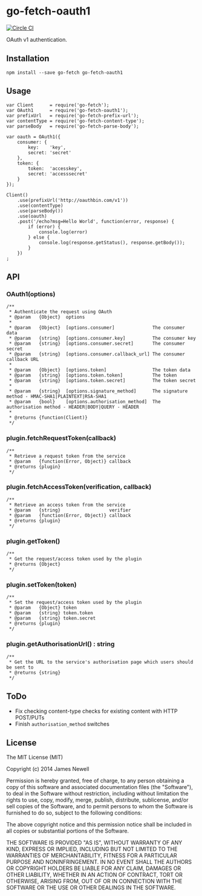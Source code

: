 # go-fetch-oauth1

[![Circle CI](https://circleci.com/gh/go-fetch-js/oauth1.svg?style=svg)](https://circleci.com/gh/go-fetch-js/oauth1)

OAuth v1 authentication.

## Installation

    npm install --save go-fetch go-fetch-oauth1
    
## Usage
    
    var Client      = require('go-fetch');
    var OAuth1      = require('go-fetch-oauth1');
    var prefixUrl   = require('go-fetch-prefix-url');
    var contentType = require('go-fetch-content-type');
    var parseBody   = require('go-fetch-parse-body');
    
    var oauth = OAuth1({
        consumer: {
            key:    'key',
            secret: 'secret'
        },
        token: {
            token:  'accesskey',
            secret: 'accesssecret'
        }
    });
    
    Client()
        .use(prefixUrl('http://oauthbin.com/v1'))
        .use(contentType)
        .use(parseBody())
        .use(oauth)
        .post('/echo?msg=Hello World', function(error, response) {
            if (error) {
                console.log(error)
            } else {
                console.log(response.getStatus(), response.getBody());
            }
        })
    ;

## API

### OAuth1(options)

    /**
     * Authenticate the request using OAuth
     * @param   {Object}  options
     *
     * @param   {Object}  [options.consumer]              The consumer data
     * @param   {string}  [options.consumer.key]          The consumer key
     * @param   {string}  [options.consumer.secret]       The consumer secret
     * @param   {string}  [options.consumer.callback_url] The consumer callback URL
     *
     * @param   {Object}  [options.token]                 The token data
     * @param   {string}  [options.token.token]           The token
     * @param   {string}  [options.token.secret]          The token secret
     *
     * @param   {string}  [options.signature_method]      The signature method - HMAC-SHA1|PLAINTEXT|RSA-SHA1
     * @param   {bool}    [options.authorisation_method]  The authorisation method - HEADER|BODY|QUERY - HEADER
     *
     * @returns {function(Client)}
     */

### plugin.fetchRequestToken(callback)

    /**
     * Retrieve a request token from the service
     * @param   {function(Error, Object)} callback
     * @returns {plugin}
     */
     
### plugin.fetchAccessToken(verification, callback)
 
    /**
     * Retrieve an access token from the service
     * @param   {string}                  verifier
     * @param   {function(Error, Object)} callback
     * @returns {plugin}
     */
     
### plugin.getToken()

    /**
     * Get the request/access token used by the plugin
     * @returns {Object}
     */
     
### plugin.setToken(token)

    /**
     * Set the request/access token used by the plugin
     * @param   {Object} token
     * @param   {string} token.token
     * @param   {string} token.secret
     * @returns {plugin}
     */
	 
### plugin.getAuthorisationUrl() : string

    /**
     * Get the URL to the service's authorisation page which users should be sent to
     * @returns {string}
     */

 
## ToDo

- Fix checking content-type checks for existing content with HTTP POST/PUTs 
- Finish `authorisation_method` switches

## License

The MIT License (MIT)

Copyright (c) 2014 James Newell

Permission is hereby granted, free of charge, to any person obtaining a copy of this software and associated documentation files (the "Software"), to deal in the Software without restriction, including without limitation the rights to use, copy, modify, merge, publish, distribute, sublicense, and/or sell copies of the Software, and to permit persons to whom the Software is furnished to do so, subject to the following conditions:

The above copyright notice and this permission notice shall be included in all copies or substantial portions of the Software.

THE SOFTWARE IS PROVIDED "AS IS", WITHOUT WARRANTY OF ANY KIND, EXPRESS OR IMPLIED, INCLUDING BUT NOT LIMITED TO THE WARRANTIES OF MERCHANTABILITY, FITNESS FOR A PARTICULAR PURPOSE AND NONINFRINGEMENT. IN NO EVENT SHALL THE AUTHORS OR COPYRIGHT HOLDERS BE LIABLE FOR ANY CLAIM, DAMAGES OR OTHER LIABILITY, WHETHER IN AN ACTION OF CONTRACT, TORT OR OTHERWISE, ARISING FROM, OUT OF OR IN CONNECTION WITH THE SOFTWARE OR THE USE OR OTHER DEALINGS IN THE SOFTWARE.